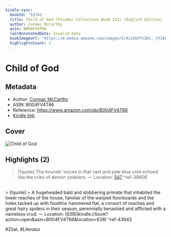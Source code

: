```yaml
---
kindle-sync:
  bookId: '53741'
  title: Child of God (Picador Collection Book 113) (English Edition)
  author: Cormac McCarthy
  asin: B004FV4T66
  lastAnnotatedDate: Invalid date
  bookImageUrl: 'https://m.media-amazon.com/images/I/A12GUVfn2KL._SY160.jpg'
  highlightsCount: 2
---
```

# Child of God
## Metadata
* Author: [Cormac McCarthy](<https://www.goodreads.com/search?q=Cormac McCarthy>)
* ASIN: B004FV4T66
* Reference: https://www.amazon.com/dp/B004FV4T66
* [Kindle link](kindle://book?action=open&asin=B004FV4T66)

## Cover
![Child of God](https://m.media-amazon.com/images/I/A12GUVfn2KL._SY160.jpg)

## Highlights (2)

> [!quote]
> The hounds’ voices in that vast and pale blue void echoed like the cries of demon yodelers. — Location: [547](kindle://book?action=open&asin=B004FV4T66&location=547) ^ref-38606

<br>
> [!quote]
> A hugeheaded bald and slobbering primate that inhabited the lower reaches of the house, familiar of the warped floorboards and the holes tacked up with foodtins hammered flat, a consort of roaches and great hairy spiders in their season, perennially benastied and afflicted with a nameless crud. — Location: [638](kindle://book?action=open&asin=B004FV4T66&location=638) ^ref-43943

<br>

#Zitat, #Literatur
